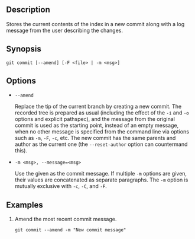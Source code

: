 ## Description

Stores the current contents of the index in a new commit along with a log message from the user describing the changes.

## Synopsis

`git commit [--amend] [-F <file> | -m <msg>]`

## Options

- `--amend`

    Replace the tip of the current branch by creating a new commit. The recorded tree is prepared as usual (including the effect of the `-i` and `-o` options and explicit pathspec), and the message from the original commit is used as the starting point, instead of an empty message, when no other message is specified from the command line via options such as `-m`, `-F`, `-c`, etc. The new commit has the same parents and author as the current one (the `--reset-author` option can countermand this).

- `-m <msg>, --message=<msg>`

    Use the given <msg> as the commit message. If multiple `-m` options are given, their values are concatenated as separate paragraphs. The `-m` option is mutually exclusive with `-c`, `-C`, and `-F`.

## Examples

1. Amend the most recent commit message.
    
    ```
    git commit --amend -m "New commit message"
    ```
    
